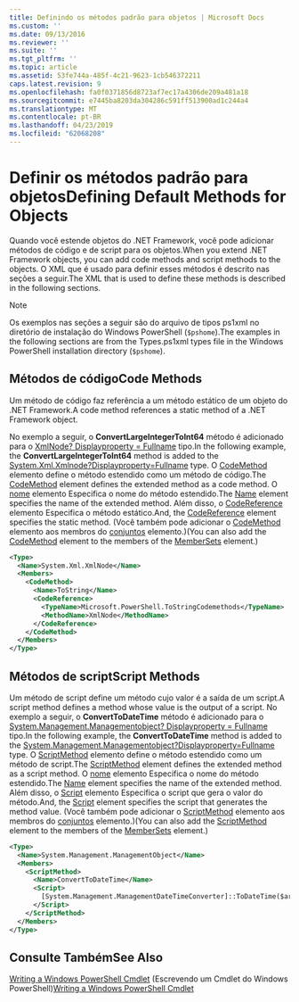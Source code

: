 ```yaml
---
title: Definindo os métodos padrão para objetos | Microsoft Docs
ms.custom: ''
ms.date: 09/13/2016
ms.reviewer: ''
ms.suite: ''
ms.tgt_pltfrm: ''
ms.topic: article
ms.assetid: 53fe744a-485f-4c21-9623-1cb546372211
caps.latest.revision: 9
ms.openlocfilehash: fa0f0371856d8723af7ec17a4306de209a481a18
ms.sourcegitcommit: e7445ba8203da304286c591ff513900ad1c244a4
ms.translationtype: MT
ms.contentlocale: pt-BR
ms.lasthandoff: 04/23/2019
ms.locfileid: "62068208"
---
```

# <a name="defining-default-methods-for-objects"></a><span data-ttu-id="f04f6-102">Definir os métodos padrão para objetos</span><span class="sxs-lookup"><span data-stu-id="f04f6-102">Defining Default Methods for Objects</span></span>

<span data-ttu-id="f04f6-103">Quando você estende objetos do .NET Framework, você pode adicionar métodos de código e de script para os objetos.</span><span class="sxs-lookup"><span data-stu-id="f04f6-103">When you extend .NET Framework objects, you can add code methods and script methods to the objects.</span></span> <span data-ttu-id="f04f6-104">O XML que é usado para definir esses métodos é descrito nas seções a seguir.</span><span class="sxs-lookup"><span data-stu-id="f04f6-104">The XML that is used to define these methods is described in the following sections.</span></span>

> [!NOTE]
> <span data-ttu-id="f04f6-105">Os exemplos nas seções a seguir são do arquivo de tipos ps1xml no diretório de instalação do Windows PowerShell (`$pshome`).</span><span class="sxs-lookup"><span data-stu-id="f04f6-105">The examples in the following sections are from the Types.ps1xml types file in the Windows PowerShell installation directory (`$pshome`).</span></span>

## <a name="code-methods"></a><span data-ttu-id="f04f6-106">Métodos de código</span><span class="sxs-lookup"><span data-stu-id="f04f6-106">Code Methods</span></span>

<span data-ttu-id="f04f6-107">Um método de código faz referência a um método estático de um objeto do .NET Framework.</span><span class="sxs-lookup"><span data-stu-id="f04f6-107">A code method references a static method of a .NET Framework object.</span></span>

<span data-ttu-id="f04f6-108">No exemplo a seguir, o **ConvertLargeIntegerToInt64** método é adicionado para o [XmlNode? Displayproperty = Fullname](/dotnet/api/System.Xml.XmlNode) tipo.</span><span class="sxs-lookup"><span data-stu-id="f04f6-108">In the following example, the **ConvertLargeIntegerToInt64** method is added to the [System.Xml.Xmlnode?Displayproperty=Fullname](/dotnet/api/System.Xml.XmlNode) type.</span></span> <span data-ttu-id="f04f6-109">O [CodeMethod](http://msdn.microsoft.com/en-us/1ea9b031-bbcf-4e35-b497-bf30fa0b1b05) elemento define o método estendido como um método de código.</span><span class="sxs-lookup"><span data-stu-id="f04f6-109">The [CodeMethod](http://msdn.microsoft.com/en-us/1ea9b031-bbcf-4e35-b497-bf30fa0b1b05) element defines the extended method as a code method.</span></span> <span data-ttu-id="f04f6-110">O [nome](http://msdn.microsoft.com/en-us/b58e9d21-c8c9-49a5-909e-9c1cfc64f873) elemento Especifica o nome do método estendido.</span><span class="sxs-lookup"><span data-stu-id="f04f6-110">The [Name](http://msdn.microsoft.com/en-us/b58e9d21-c8c9-49a5-909e-9c1cfc64f873) element specifies the name of the extended method.</span></span> <span data-ttu-id="f04f6-111">Além disso, o [CodeReference](http://msdn.microsoft.com/en-us/70017b85-18d2-4f55-8357-92f309d5618b) elemento Especifica o método estático.</span><span class="sxs-lookup"><span data-stu-id="f04f6-111">And, the [CodeReference](http://msdn.microsoft.com/en-us/70017b85-18d2-4f55-8357-92f309d5618b) element specifies the static method.</span></span> <span data-ttu-id="f04f6-112">(Você também pode adicionar o [CodeMethod](http://msdn.microsoft.com/en-us/1ea9b031-bbcf-4e35-b497-bf30fa0b1b05) elemento aos membros do [conjuntos](http://msdn.microsoft.com/en-us/46a50fb5-e150-4c03-8584-e1b53e4d49e3) elemento.)</span><span class="sxs-lookup"><span data-stu-id="f04f6-112">(You can also add the [CodeMethod](http://msdn.microsoft.com/en-us/1ea9b031-bbcf-4e35-b497-bf30fa0b1b05) element to the members of the [MemberSets](http://msdn.microsoft.com/en-us/46a50fb5-e150-4c03-8584-e1b53e4d49e3) element.)</span></span>

```xml
<Type>
  <Name>System.Xml.XmlNode</Name>
  <Members>
    <CodeMethod>
      <Name>ToString</Name>
      <CodeReference>
        <TypeName>Microsoft.PowerShell.ToStringCodemethods</TypeName>
        <MethodName>XmlNode</MethodName>
      </CodeReference>
    </CodeMethod>
  </Members>
</Type>
```

## <a name="script-methods"></a><span data-ttu-id="f04f6-113">Métodos de script</span><span class="sxs-lookup"><span data-stu-id="f04f6-113">Script Methods</span></span>

<span data-ttu-id="f04f6-114">Um método de script define um método cujo valor é a saída de um script.</span><span class="sxs-lookup"><span data-stu-id="f04f6-114">A script method defines a method whose value is the output of a script.</span></span> <span data-ttu-id="f04f6-115">No exemplo a seguir, o **ConvertToDateTime** método é adicionado para o [System.Management.Managementobject? Displayproperty = Fullname](/dotnet/api/System.Management.ManagementObject) tipo.</span><span class="sxs-lookup"><span data-stu-id="f04f6-115">In the following example, the **ConvertToDateTime** method is added to the [System.Management.Managementobject?Displayproperty=Fullname](/dotnet/api/System.Management.ManagementObject) type.</span></span> <span data-ttu-id="f04f6-116">O [ScriptMethod](http://msdn.microsoft.com/en-us/59f8160f-bc95-42f0-92e2-b16a616bc65c) elemento define o método estendido como um método de script.</span><span class="sxs-lookup"><span data-stu-id="f04f6-116">The [ScriptMethod](http://msdn.microsoft.com/en-us/59f8160f-bc95-42f0-92e2-b16a616bc65c) element defines the extended method as a script method.</span></span> <span data-ttu-id="f04f6-117">O [nome](http://msdn.microsoft.com/en-us/b58e9d21-c8c9-49a5-909e-9c1cfc64f873) elemento Especifica o nome do método estendido.</span><span class="sxs-lookup"><span data-stu-id="f04f6-117">The [Name](http://msdn.microsoft.com/en-us/b58e9d21-c8c9-49a5-909e-9c1cfc64f873) element specifies the name of the extended method.</span></span> <span data-ttu-id="f04f6-118">Além disso, o [Script](http://msdn.microsoft.com/en-us/1937ad1b-bb2b-4512-9864-01fc0767d46f) elemento Especifica o script que gera o valor do método.</span><span class="sxs-lookup"><span data-stu-id="f04f6-118">And, the [Script](http://msdn.microsoft.com/en-us/1937ad1b-bb2b-4512-9864-01fc0767d46f) element specifies the script that generates the method value.</span></span> <span data-ttu-id="f04f6-119">(Você também pode adicionar o [ScriptMethod](http://msdn.microsoft.com/en-us/59f8160f-bc95-42f0-92e2-b16a616bc65c) elemento aos membros do [conjuntos](http://msdn.microsoft.com/en-us/46a50fb5-e150-4c03-8584-e1b53e4d49e3) elemento.)</span><span class="sxs-lookup"><span data-stu-id="f04f6-119">(You can also add the [ScriptMethod](http://msdn.microsoft.com/en-us/59f8160f-bc95-42f0-92e2-b16a616bc65c) element to the members of the [MemberSets](http://msdn.microsoft.com/en-us/46a50fb5-e150-4c03-8584-e1b53e4d49e3) element.)</span></span>

```xml
<Type>
  <Name>System.Management.ManagementObject</Name>
  <Members>
    <ScriptMethod>
      <Name>ConvertToDateTime</Name>
      <Script>
        [System.Management.ManagementDateTimeConverter]::ToDateTime($args[0])
      </Script>
    </ScriptMethod>
  </Members>
</Type>
```

## <a name="see-also"></a><span data-ttu-id="f04f6-120">Consulte Também</span><span class="sxs-lookup"><span data-stu-id="f04f6-120">See Also</span></span>

<span data-ttu-id="f04f6-121">[Writing a Windows PowerShell Cmdlet](./writing-a-windows-powershell-cmdlet.md) (Escrevendo um Cmdlet do Windows PowerShell)</span><span class="sxs-lookup"><span data-stu-id="f04f6-121">[Writing a Windows PowerShell Cmdlet](./writing-a-windows-powershell-cmdlet.md)</span></span>